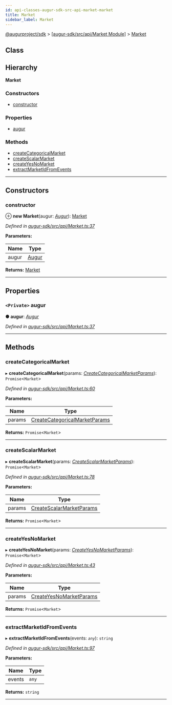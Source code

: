 ```yaml
---
id: api-classes-augur-sdk-src-api-market-market
title: Market
sidebar_label: Market
---
```


[@augurproject/sdk](api-readme.md) > [[augur-sdk/src/api/Market Module]](api-modules-augur-sdk-src-api-market-module.md) > [Market](api-classes-augur-sdk-src-api-market-market.md)

## Class

## Hierarchy

**Market**

### Constructors

* [constructor](api-classes-augur-sdk-src-api-market-market.md#constructor)

### Properties

* [augur](api-classes-augur-sdk-src-api-market-market.md#augur)

### Methods

* [createCategoricalMarket](api-classes-augur-sdk-src-api-market-market.md#createcategoricalmarket)
* [createScalarMarket](api-classes-augur-sdk-src-api-market-market.md#createscalarmarket)
* [createYesNoMarket](api-classes-augur-sdk-src-api-market-market.md#createyesnomarket)
* [extractMarketIdFromEvents](api-classes-augur-sdk-src-api-market-market.md#extractmarketidfromevents)

---

## Constructors

<a id="constructor"></a>

###  constructor

⊕ **new Market**(augur: *[Augur](api-classes-augur-sdk-src-augur-augur.md)*): [Market](api-classes-augur-sdk-src-api-market-market.md)

*Defined in [augur-sdk/src/api/Market.ts:37](https://github.com/AugurProject/augur/blob/1e1466f1d3/packages/augur-sdk/src/api/Market.ts#L37)*

**Parameters:**

| Name | Type |
| ------ | ------ |
| augur | [Augur](api-classes-augur-sdk-src-augur-augur.md) |

**Returns:** [Market](api-classes-augur-sdk-src-api-market-market.md)

___

## Properties

<a id="augur"></a>

### `<Private>` augur

**● augur**: *[Augur](api-classes-augur-sdk-src-augur-augur.md)*

*Defined in [augur-sdk/src/api/Market.ts:37](https://github.com/AugurProject/augur/blob/1e1466f1d3/packages/augur-sdk/src/api/Market.ts#L37)*

___

## Methods

<a id="createcategoricalmarket"></a>

###  createCategoricalMarket

▸ **createCategoricalMarket**(params: *[CreateCategoricalMarketParams](api-interfaces-augur-sdk-src-api-market-createcategoricalmarketparams.md)*): `Promise`<`Market`>

*Defined in [augur-sdk/src/api/Market.ts:60](https://github.com/AugurProject/augur/blob/1e1466f1d3/packages/augur-sdk/src/api/Market.ts#L60)*

**Parameters:**

| Name | Type |
| ------ | ------ |
| params | [CreateCategoricalMarketParams](api-interfaces-augur-sdk-src-api-market-createcategoricalmarketparams.md) |

**Returns:** `Promise`<`Market`>

___
<a id="createscalarmarket"></a>

###  createScalarMarket

▸ **createScalarMarket**(params: *[CreateScalarMarketParams](api-interfaces-augur-sdk-src-api-market-createscalarmarketparams.md)*): `Promise`<`Market`>

*Defined in [augur-sdk/src/api/Market.ts:78](https://github.com/AugurProject/augur/blob/1e1466f1d3/packages/augur-sdk/src/api/Market.ts#L78)*

**Parameters:**

| Name | Type |
| ------ | ------ |
| params | [CreateScalarMarketParams](api-interfaces-augur-sdk-src-api-market-createscalarmarketparams.md) |

**Returns:** `Promise`<`Market`>

___
<a id="createyesnomarket"></a>

###  createYesNoMarket

▸ **createYesNoMarket**(params: *[CreateYesNoMarketParams](api-interfaces-augur-sdk-src-api-market-createyesnomarketparams.md)*): `Promise`<`Market`>

*Defined in [augur-sdk/src/api/Market.ts:43](https://github.com/AugurProject/augur/blob/1e1466f1d3/packages/augur-sdk/src/api/Market.ts#L43)*

**Parameters:**

| Name | Type |
| ------ | ------ |
| params | [CreateYesNoMarketParams](api-interfaces-augur-sdk-src-api-market-createyesnomarketparams.md) |

**Returns:** `Promise`<`Market`>

___
<a id="extractmarketidfromevents"></a>

###  extractMarketIdFromEvents

▸ **extractMarketIdFromEvents**(events: *`any`*): `string`

*Defined in [augur-sdk/src/api/Market.ts:97](https://github.com/AugurProject/augur/blob/1e1466f1d3/packages/augur-sdk/src/api/Market.ts#L97)*

**Parameters:**

| Name | Type |
| ------ | ------ |
| events | `any` |

**Returns:** `string`

___

